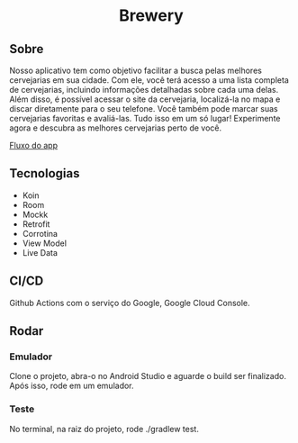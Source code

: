 <h1 align="center"><strong>Brewery</strong></h1>

## Sobre
 
Nosso aplicativo tem como objetivo facilitar a busca pelas melhores cervejarias em sua cidade. Com ele, você terá acesso a uma lista completa de 
cervejarias, incluindo informações detalhadas sobre cada uma delas. Além disso, é possível acessar o site da cervejaria, localizá-la no mapa e discar 
diretamente para o seu telefone. Você também pode marcar suas cervejarias favoritas e avaliá-las. Tudo isso em um só lugar! Experimente agora e descubra 
as melhores cervejarias perto de você.

[Fluxo do app](https://user-images.githubusercontent.com/38691922/230931794-97b4ae86-0484-4e7a-815f-96938e5dbe70.webm)

## Tecnologias

* Koin
* Room
* Mockk
* Retrofit
* Corrotina
* View Model
* Live Data

## CI/CD
Github Actions com o serviço do Google, Google Cloud Console.

## Rodar

### Emulador

Clone o projeto, abra-o no Android Studio e aguarde o build ser finalizado. Após isso, rode em um emulador.

### Teste

No terminal, na raiz do projeto, rode ./gradlew test.

